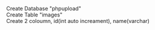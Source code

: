 Create Database "phpupload"<br>
Create Table "images"<br>
Create 2 coloumn, id(int auto increament), name(varchar)<br>

